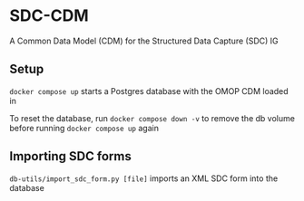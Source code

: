 # SDC-CDM
A Common Data Model (CDM) for the Structured Data Capture (SDC) IG

## Setup

`docker compose up` starts a Postgres database with the OMOP CDM loaded in

To reset the database, run `docker compose down -v` to remove the db volume before running `docker compose up` again

## Importing SDC forms

`db-utils/import_sdc_form.py [file]` imports an XML SDC form into the database